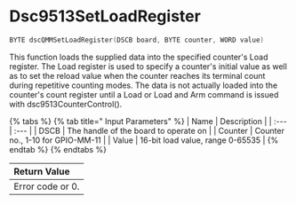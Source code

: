 # Dsc9513SetLoadRegister

```c
BYTE dscQMMSetLoadRegister(DSCB board, BYTE counter, WORD value)
```

This function loads the supplied data into the specified counter's Load register. The Load register is used to specify a counter's initial value as well as to set the reload value when the counter reaches its terminal count during repetitive counting modes. The data is not actually loaded into the counter's count register until a Load or Load and Arm command is issued with dsc9513CounterControl\(\).

{% tabs %}
{% tab title=" Input Parameters" %}
| Name | Description |
| :--- | :--- |
| DSCB | The handle of the board to operate on |
| Counter | Counter no., 1-10 for GPIO-MM-11 |
| Value | 16-bit load value, range 0-65535 |
{% endtab %}
{% endtabs %}

| Return Value |
| :--- |
| Error code or 0. |

